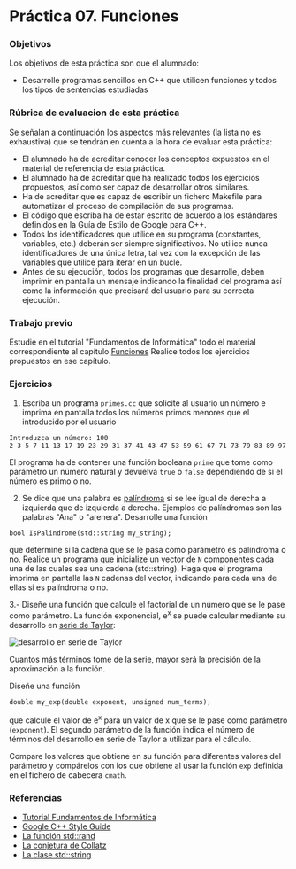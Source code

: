 # Práctica 07. Funciones

### Objetivos
Los objetivos de esta práctica son que el alumnado:
* Desarrolle programas sencillos en C++ que utilicen funciones y todos los tipos de sentencias estudiadas

### Rúbrica de evaluacion de esta práctica
Se señalan a continuación los aspectos más relevantes (la lista no es exhaustiva)
que se tendrán en cuenta a la hora de evaluar esta práctica:
* El alumnado ha de acreditar conocer los conceptos expuestos en el material de referencia de esta práctica.
* El alumnado ha de acreditar que ha realizado todos los ejercicios propuestos, así como ser capaz de desarrollar otros similares.
* Ha de acreditar que es capaz de escribir un fichero Makefile para automatizar el proceso de compilación de sus programas.
* El código que escriba ha de estar escrito de acuerdo a los estándares definidos en la Guía de Estilo de Google para C++.
* Todos los identificadores que utilice en su programa (constantes, variables, etc.) deberán ser
  siempre significativos. No utilice nunca identificadores de una única letra, tal vez con la excepción de las
  variables que utilice para iterar en un bucle.
* Antes de su ejecución, todos los programas que desarrolle, deben imprimir en pantalla un
  mensaje indicando la finalidad del programa así como la información que precisará del usuario para su correcta ejecución.

### Trabajo previo
Estudie en el tutorial "Fundamentos de Informática" todo el material correspondiente al capítulo
[Funciones](http://www.minidosis.org/#/temas/Cpp.Funciones)
Realice todos los ejercicios propuestos en ese capítulo.

### Ejercicios 
1. Escriba un programa `primes.cc` que solicite al usuario un número e imprima en pantalla todos los
números primos menores que el introducido por el usuario
```
Introduzca un número: 100
2 3 5 7 11 13 17 19 23 29 31 37 41 43 47 53 59 61 67 71 73 79 83 89 97
```
El programa ha de contener una función booleana `prime` que tome como parámetro un número natural y devuelva
`true` o `false` dependiendo de si el número es primo o no.

2. Se dice que una palabra es [palíndroma](https://es.wikipedia.org/wiki/Pal%C3%ADndromo) 
si se lee igual de derecha a izquierda que de izquierda a derecha. 
Ejemplos de palíndromas son las palabras "Ana" o "arenera".
Desarrolle una función 
```
bool IsPalindrome(std::string my_string);
```
que determine si la cadena que se le pasa como parámetro es palíndroma o no.
Realice un programa que inicialize un vector de `N` componentes cada una de las cuales sea una cadena
(std::string).
Haga que el programa imprima en pantalla las `N` cadenas del vector, indicando para cada una de ellas si es
palíndroma o no.

3.- Diseñe una función que calcule el factorial de un número que se le pase como parámetro.
La función exponencial, e<sup>x</sup> se puede calcular mediante su desarrollo en 
[serie de Taylor](https://es.symbolab.com/solver/taylor-maclaurin-series-calculator/taylor%20e%5E%7Bx%7D):

![desarrollo en serie de Taylor](https://raw.githubusercontent.com/fsande/-IB-P07-Functions/master/serie.png "Text")

Cuantos más términos tome de la serie, mayor será la precisión de la aproximación a la función.

Diseñe una función 
```
double my_exp(double exponent, unsigned num_terms);
```
que calcule el valor de e<sup>x</sup> para un valor de x que se le pase como parámetro (`exponent`).
El segundo parámetro de la función indica el número de términos del desarrollo en serie de Taylor a utilizar
para el cálculo.

Compare los valores que obtiene en su función para diferentes valores del parámetro y compárelos con los que
obtiene al usar la función `exp` definida en el fichero de cabecera `cmath`.





### Referencias
* [Tutorial Fundamentos de Informática](http://www.minidosis.org/#/cursos/FI)
* [Google C++ Style Guide](https://google.github.io/styleguide/cppguide.html)
* [La función std::rand](https://en.cppreference.com/w/cpp/numeric/random/rand)
* [La conjetura de Collatz](https://es.wikipedia.org/wiki/Conjetura_de_Collatz) 
* [La clase std::string](http://www.cplusplus.com/reference/string/string/)

